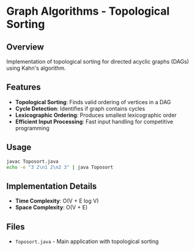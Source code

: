 # Graph Algorithms - Topological Sorting

## Overview
Implementation of topological sorting for directed acyclic graphs (DAGs) using Kahn's algorithm.

## Features
- **Topological Sorting**: Finds valid ordering of vertices in a DAG
- **Cycle Detection**: Identifies if graph contains cycles
- **Lexicographic Ordering**: Produces smallest lexicographic order
- **Efficient Input Processing**: Fast input handling for competitive programming

## Usage
```bash
javac Toposort.java
echo -e "3 2\n1 2\n2 3" | java Toposort
```

## Implementation Details
- **Time Complexity**: O(V + E log V)
- **Space Complexity**: O(V + E)

## Files
- `Toposort.java` - Main application with topological sorting
